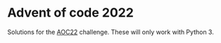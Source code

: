 # Advent of code 2022

Solutions for the [AOC22](https://adventofcode.com/) challenge. These will only work with Python 3.
